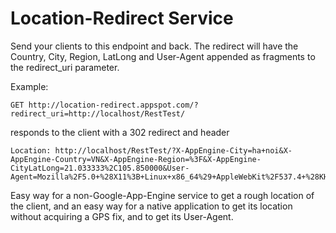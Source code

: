 Location-Redirect Service
=====================
Send your clients to this endpoint and back.
The redirect will have the Country, City, Region, LatLong and User-Agent appended as fragments to the
redirect_uri parameter.

Example:
    
    GET http://location-redirect.appspot.com/?redirect_uri=http://localhost/RestTest/
    
responds to the client with a 302 redirect and header
    
    Location: http://localhost/RestTest/?X-AppEngine-City=ha+noi&X-AppEngine-Country=VN&X-AppEngine-Region=%3F&X-AppEngine-CityLatLong=21.033333%2C105.850000&User-Agent=Mozilla%2F5.0+%28X11%3B+Linux+x86_64%29+AppleWebKit%2F537.4+%28KHTML%2C+like+Gecko%29+Chrome%2F22.0.1229.94+Safari%2F537.4
    
Easy way for a non-Google-App-Engine service to get a rough location of the client, and an
easy way for a native application to get its location without acquiring a GPS fix, and to get its User-Agent.
